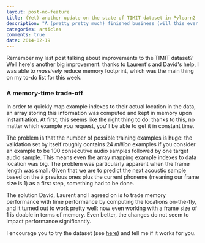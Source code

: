 ```yaml
---
layout: post-no-feature
title: (Yet) another update on the state of TIMIT dataset in Pylearn2
description: "A (pretty pretty much) finished business (will this ever end?)"
categories: articles
comments: true
date: 2014-02-19
---
```


Remember my last post talking about improvements to the TIMIT dataset? Well
here's another big improvement: thanks to Laurent's and David's help, I was able
to _massively_ reduce memory footprint, which was the main thing on my to-do
list for this week.

### A memory-time trade-off

In order to quickly map example indexes to their actual location in the data,
an array storing this information was computed and kept in memory upon
instantiation. At first, this seems like the right thing to do: thanks to this,
no matter which example you request, you'll be able to get it in constant time.

The problem is that the number of possible training examples is huge: the
validation set by itself roughly contains 24 _million_ examples if you consider
an example to be 100 consecutive audio samples followed by one target audio
sample. This means even the array mapping example indexes to data location was
big. The problem was particularly apparent when the frame length was small.
Given that we are to predict the next acoustic sample based on the _k_ previous
ones plus the current phoneme (meaning our frame size is 1) as a first step,
something had to be done.

The solution David, Laurent and I agreed on is to trade memory performance with
time performance by computing the locations on-the-fly, and it turned out to
work pretty well: now even working with a frame size of 1 is doable in terms of
memory. Even better, the changes do not seem to impact performance
significantly.

I encourage you to try the dataset (see
[here](https://github.com/vdumoulin/research/blob/master/code/pylearn2/datasets/timit.py))
and tell me if it works for you.

